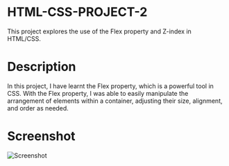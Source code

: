 # HTML-CSS-PROJECT-2

This project explores the use of the Flex property and Z-index in HTML/CSS.

# Description

In this project, I have learnt the Flex property, which is a powerful tool in CSS. With the Flex property, I was able to easily manipulate the arrangement of elements within a container, adjusting their size, alignment, and order as needed.


# Screenshot

![Screenshot](https://github.com/user-attachments/assets/0701e491-7876-4117-bf6d-8b66d25edeb7)
